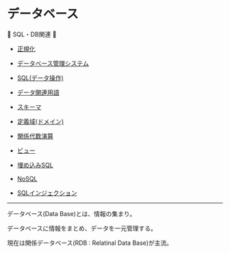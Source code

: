 # データベース

:dog: SQL・DB関連 :dog:

- [正規化](normalization.md)
- [データベース管理システム](dbms.md)
- [SQL(データ操作)](sql.md)


- [データ関連用語](data.md)
- [スキーマ](schema.md)
- [定義域(ドメイン)](domain.md)
- [関係代数演算](relational_algebra_operations.md)
- [ビュー](view.md)
- [埋め込みSQL](embedded_sql.md)
- [NoSQL](no_sql.md)
- [SQLインジェクション](injection.md)

---

データベース(Data Base)とは、情報の集まり。

データベースに情報をまとめ、データを一元管理する。

現在は関係データベース(RDB : Relatinal Data Base)が主流。

